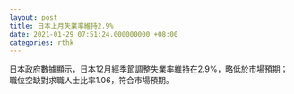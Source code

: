 ```yaml
---
layout: post
title: 日本上月失業率維持2.9%
date: 2021-01-29 07:51:24.000000000 +08:00
categories: rthk
---
```


日本政府數據顯示，日本12月經季節調整失業率維持在2.9%，略低於市場預期；職位空缺對求職人士比率1.06，符合市場預期。
